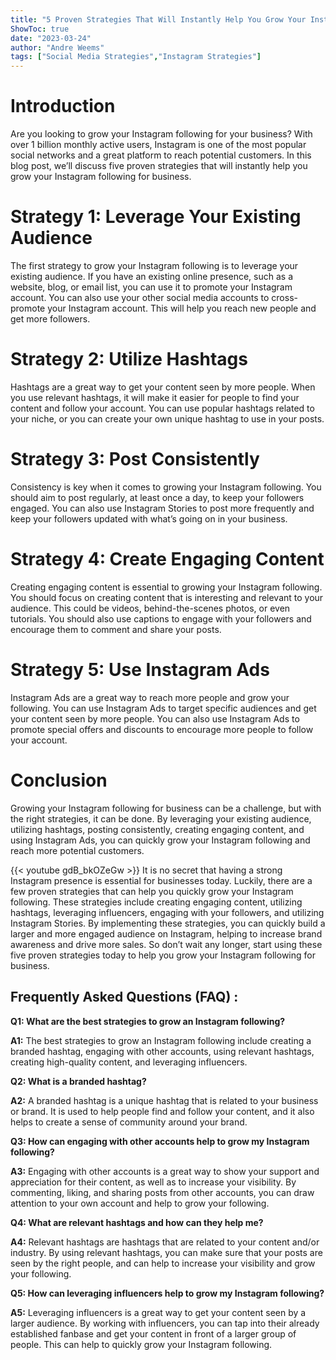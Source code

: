 ```yaml
---
title: "5 Proven Strategies That Will Instantly Help You Grow Your Instagram Following For Business!"
ShowToc: true 
date: "2023-03-24"
author: "Andre Weems" 
tags: ["Social Media Strategies","Instagram Strategies"]
---
```

# Introduction

Are you looking to grow your Instagram following for your business? With over 1 billion monthly active users, Instagram is one of the most popular social networks and a great platform to reach potential customers. In this blog post, we’ll discuss five proven strategies that will instantly help you grow your Instagram following for business. 

# Strategy 1: Leverage Your Existing Audience

The first strategy to grow your Instagram following is to leverage your existing audience. If you have an existing online presence, such as a website, blog, or email list, you can use it to promote your Instagram account. You can also use your other social media accounts to cross-promote your Instagram account. This will help you reach new people and get more followers. 

# Strategy 2: Utilize Hashtags

Hashtags are a great way to get your content seen by more people. When you use relevant hashtags, it will make it easier for people to find your content and follow your account. You can use popular hashtags related to your niche, or you can create your own unique hashtag to use in your posts.

# Strategy 3: Post Consistently

Consistency is key when it comes to growing your Instagram following. You should aim to post regularly, at least once a day, to keep your followers engaged. You can also use Instagram Stories to post more frequently and keep your followers updated with what’s going on in your business.

# Strategy 4: Create Engaging Content

Creating engaging content is essential to growing your Instagram following. You should focus on creating content that is interesting and relevant to your audience. This could be videos, behind-the-scenes photos, or even tutorials. You should also use captions to engage with your followers and encourage them to comment and share your posts.

# Strategy 5: Use Instagram Ads

Instagram Ads are a great way to reach more people and grow your following. You can use Instagram Ads to target specific audiences and get your content seen by more people. You can also use Instagram Ads to promote special offers and discounts to encourage more people to follow your account.

# Conclusion

Growing your Instagram following for business can be a challenge, but with the right strategies, it can be done. By leveraging your existing audience, utilizing hashtags, posting consistently, creating engaging content, and using Instagram Ads, you can quickly grow your Instagram following and reach more potential customers.

{{< youtube gdB_bkOZeGw >}} 
It is no secret that having a strong Instagram presence is essential for businesses today. Luckily, there are a few proven strategies that can help you quickly grow your Instagram following. These strategies include creating engaging content, utilizing hashtags, leveraging influencers, engaging with your followers, and utilizing Instagram Stories. By implementing these strategies, you can quickly build a larger and more engaged audience on Instagram, helping to increase brand awareness and drive more sales. So don’t wait any longer, start using these five proven strategies today to help you grow your Instagram following for business.

## Frequently Asked Questions (FAQ) :
**Q1: What are the best strategies to grow an Instagram following?**

**A1:** The best strategies to grow an Instagram following include creating a branded hashtag, engaging with other accounts, using relevant hashtags, creating high-quality content, and leveraging influencers.

**Q2: What is a branded hashtag?**

**A2:** A branded hashtag is a unique hashtag that is related to your business or brand. It is used to help people find and follow your content, and it also helps to create a sense of community around your brand.

**Q3: How can engaging with other accounts help to grow my Instagram following?**

**A3:** Engaging with other accounts is a great way to show your support and appreciation for their content, as well as to increase your visibility. By commenting, liking, and sharing posts from other accounts, you can draw attention to your own account and help to grow your following.

**Q4: What are relevant hashtags and how can they help me?**

**A4:** Relevant hashtags are hashtags that are related to your content and/or industry. By using relevant hashtags, you can make sure that your posts are seen by the right people, and can help to increase your visibility and grow your following.

**Q5: How can leveraging influencers help to grow my Instagram following?**

**A5:** Leveraging influencers is a great way to get your content seen by a larger audience. By working with influencers, you can tap into their already established fanbase and get your content in front of a larger group of people. This can help to quickly grow your Instagram following.


